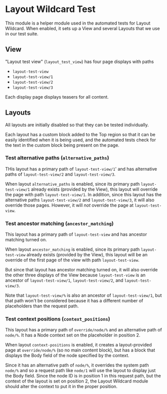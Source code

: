 Layout Wildcard Test
====================

This module is a helper module used in the automated tests for Layout Wildcard. When enabled, it sets up a View and several Layouts that we use in our test suite.

## View

"Layout test view" (`layout_test_view`) has four page displays with paths

* `layout-test-view`
* `layout-test-view/1`
* `layout-test-view/2`
* `layout-test-view/3`

Each display page displays teasers for all content.


## Layouts

All layouts are initially disabled so that they can be tested individually. 

Each layout has a custom block added to the Top region so that it can be easily identified when it is being used, and the automated tests check for the text in the custom block being present on the page.


### Test alternative paths (`alternative_paths`) 

THis layout has a primary path of `layout-test-view/1`' and has alternative paths of `layout-test-view/2` and `layout-test-view/3`.

When layout `alternative_paths` is enabled, since its primary path `layout-test-view/1` already exists (provided by the View), this layout will override the page with path `layout-test-view/1`. In addition, since this layout has the alternative paths `layout-test-view/2` and `layout-test-view/3`, it will also override those pages. However, it will _not_ override the page at `layout-test-view`.


### Test ancestor matching (`ancestor_matching`)

This layout has a primary path of `layout-test-view` and has ancestor matching turned on.

When layout `ancestor_matching` is enabled, since its primary path `layout-test-view` already exists (provided by the View), this layout will be an override of the first page of the view with path `layout-test-view`.

But since that layout has ancestor matching turned on, it will also override the other three displays of the View because `layout-test-view` is an ancestor of `layout-test-view/1`, `layout-test-view/2`, and `layout-test-view/3`.

Note that `layout-test-view/%` is also an ancestor of `layout-test-view/1`, but that path won't be considered because it has a different number of placeholders than the request path.


### Test context positions (`context_positions`) 

This layout has a primary path of `override/node/%` and an alternative path of `node/%`. It has a Node context set on the placeholder in position 2.

When layout `context-positions` is enabled, it creates a layout-provided page at `override/node/%` (so no main content block), but has a block that displays the Body field of the node specified by the context.

Since it has an alternative path of `node/%`, it overrides the system path `node/%` and so a request path like `node/1` will use the layout to display just the Body field. Since the node ID is in position 1 in this request path, but the context of the layout is set on position 2, the Layout Wildcard module should alter the context to put it in the proper position.
